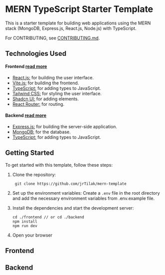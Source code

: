 # MERN TypeScript Starter Template

This is a starter template for building web applications using the MERN stack (MongoDB, Express.js, React.js, Node.js) with TypeScript.

For CONTRIBUTING, see [CONTRIBUTING.md](./CONTRIBUTING.md).

## Technologies Used

#### Frontend [read more](#frontend)

- [React.js:](https://reactjs.org/) for building the user interface.
- [Vite.js:](https://vitejs.dev/) for building the frontend.
- [TypeScript:](https://www.typescriptlang.org/) for adding types to JavaScript.
- [Tailwind CSS:](https://tailwindcss.com/) for styling the user interface.
- [Shadcn UI:](https://ui.shadcn.com/) for adding elements.
- [React Router:](https://reactrouter.com/) for routing.

#### Backend [read more](#backend)

- [Express.js:](https://expressjs.com/) for building the server-side application.
- [MongoDB:](https://www.mongodb.com/) for the database.
- [TypeScript:](https://www.typescriptlang.org/) for adding types to JavaScript.

## Getting Started

To get started with this template, follow these steps:

1. Clone the repository:
   ```shell
    git clone https://github.com/jrTilak/mern-template
   ```
2. Set up the environment variables: Create a `.env` file in the root directory and add the necessary environment variables from .env.example file.
3. Install the dependencies and start the development server:

   ```shell
   cd ./frontend // or cd ./backend
   npm install
   npm run dev
   ```

4. Open your browser

## Frontend

## Backend
